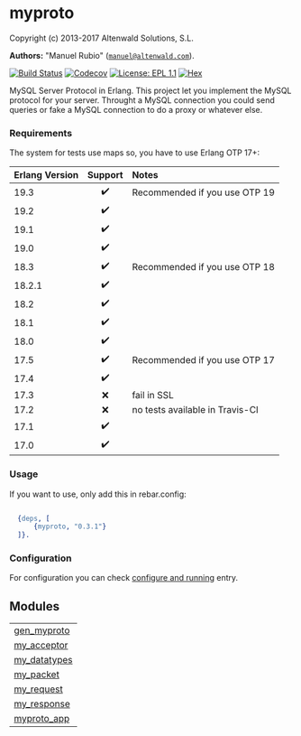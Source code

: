 

# myproto #

Copyright (c) 2013-2017 Altenwald Solutions, S.L.

__Authors:__ "Manuel Rubio" ([`manuel@altenwald.com`](mailto:manuel@altenwald.com)).

[![Build Status](https://img.shields.io/travis/altenwald/myproto/master.svg)](https://travis-ci.org/altenwald/myproto)
[![Codecov](https://img.shields.io/codecov/c/github/altenwald/myproto.svg)](https://codecov.io/gh/altenwald/myproto)
[![License: EPL 1.1](https://img.shields.io/github/license/altenwald/myproto.svg)](https://raw.githubusercontent.com/altenwald/myproto/master/COPYING)
[![Hex](https://img.shields.io/hexpm/v/sqlparser.svg)](https://hex.pm/packages/sqlparser)

MySQL Server Protocol in Erlang. This project let you implement the MySQL protocol for your server. Throught a MySQL connection you could send queries or fake a MySQL connection to do a proxy or whatever else.


### <a name="Requirements">Requirements</a> ###

The system for tests use maps so, you have to use Erlang OTP 17+:

| Erlang Version | Support | Notes |
|:---|:---:|:---|
| 19.3 | :heavy_check_mark: | Recommended if you use OTP 19 |
| 19.2 | :heavy_check_mark: | |
| 19.1 | :heavy_check_mark: | |
| 19.0 | :heavy_check_mark: | |
| 18.3 | :heavy_check_mark: | Recommended if you use OTP 18 |
| 18.2.1 | :heavy_check_mark: | |
| 18.2 | :heavy_check_mark: | |
| 18.1 | :heavy_check_mark: | |
| 18.0 | :heavy_check_mark: | |
| 17.5 | :heavy_check_mark: | Recommended if you use OTP 17 |
| 17.4 | :heavy_check_mark: | |
| 17.3 | :x: | fail in SSL |
| 17.2 | :x: | no tests available in Travis-CI |
| 17.1 | :heavy_check_mark: | |
| 17.0 | :heavy_check_mark: | |


### <a name="Usage">Usage</a> ###

If you want to use, only add this in rebar.config:

```erlang

  {deps, [
      {myproto, "0.3.1"}
  ]}.

```


### <a name="Configuration">Configuration</a> ###
For configuration you can check [configure and running](doc/config.md) entry.


## Modules ##


<table width="100%" border="0" summary="list of modules">
<tr><td><a href="gen_myproto.md" class="module">gen_myproto</a></td></tr>
<tr><td><a href="my_acceptor.md" class="module">my_acceptor</a></td></tr>
<tr><td><a href="my_datatypes.md" class="module">my_datatypes</a></td></tr>
<tr><td><a href="my_packet.md" class="module">my_packet</a></td></tr>
<tr><td><a href="my_request.md" class="module">my_request</a></td></tr>
<tr><td><a href="my_response.md" class="module">my_response</a></td></tr>
<tr><td><a href="myproto_app.md" class="module">myproto_app</a></td></tr></table>

